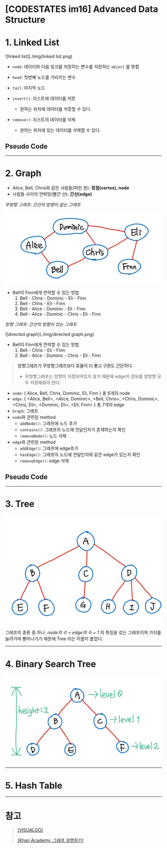 # [CODESTATES im16] Advanced Data Structure

# 1. Linked List

![linked list](./img/linked list.png)

* `node`: 데이터와 다음 링크를 저장하는 변수를 저장하는 `object` 를 뜻함
* `head`: 첫번째 노드를 가리키는 변수
* `tail`: 마지막 노드

* `insert()`: 리스트에 데이터를 저장
  * 원하는 위치에 데이터를 저장할 수 있다.
* `remove()`: 리스트의 데이터를 삭제
  * 원하는 위치에 있는 데이터를 삭제할 수 있다.



## Pseudo Code





---

# 2. Graph

* Alice, Bell, Chris와 같은 사람들(파란 원): **정점(vertex), node**
* 사람들 사이의 연락망(빨간 선): **간선(edge)**

*무방향 그래프: 간선의 방향이 없는 그래프*

![graph](./img/graph.png)

* Bell이 Finn에게 연락할 수 있는 방법
  1. Bell - Chris - Dominic - Eli - Finn
  2. Bell - Chris - Eli - Finn
  3. Bell - Alice - Dominic - Eli - Finn
  4. Bell - Alice - Dominic - Chris - Eli - Finn



*방향 그래프: 간선의 방향이 있는 그래프*

![directed graph](./img/directed graph.png)

* Bell이 Finn에게 연락할 수 있는 방법
  1. Bell - Chris - Eli - Finn
  2. Bell - Alice - Dominic - Chris - Eli - Finn



> **방향그래프가 무방향그래프보다 효율이 더 좋고 구현도 간단하다.**
>
> * 무방향그래프는 방향이 지정되어있지 않기 때문에 edge의 정보를 양방향 모두 저장해줘야 한다.



* `node`: { Alice, Bell, Chris, Dominic, Eli, Finn } 총 6개의 node
* `edge`: { <Alice, Bell>, <Alice, Dominic>, <Bell, Chris>, <Chris, Dominic>, <Chris, Eli>, <Dominic, Eli>, <Eli, Finn> } 총 7개의 edge
* `Graph`: 그래프
* `node`와 관련된 method
  * `addNode()`: 그래프에 노드 추가
  * `contains()`: 그래프의 노드에 전달인자가 존재하는지 확인
  * `removeNode()`: 노드 삭제
* `edge`와 관련된 method
  * `addEdge()`: 그래프에 edge추가
  * `hasEdge()`: 그래프의 노드에 전달인자와 같은 edge가 있는지 확인
  * `removeEdge()`: edge 삭제



## Pseudo Code



---

# 3. Tree

![tree](./img/tree.png)

그래프의 종류 중 하나. *node의 수 = edge의 수 + 1* 의 특징을 갖는 그래프이며 가지를 늘려가며 뻗어나기기 때문에 Tree 라는 이름이 붙었다.







---

# 4. Binary Search Tree

![BinarySearchTree0](./img/BinarySearchTree0.png)





---

# 5. Hash Table



---

# 참고

> [[VISUALGO]](https://visualgo.net/ko)
>
> [[Khan Academy: 그래프 설명하기]](https://ko.khanacademy.org/computing/computer-science/algorithms/graph-representation/a/describing-graphs)